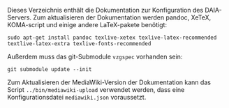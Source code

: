 Dieses Verzeichnis enthält die Dokumentation zur Konfiguration des
DAIA-Servers. Zum aktualisieren der Dokumentation werden pandoc, XeTeX, 
KOMA-script und einige andere LaTeX-pakete benötigt:

    sudo apt-get install pandoc texlive-xetex texlive-latex-recommended textlive-latex-extra texlive-fonts-recommended

Außerdem muss das git-Submodule `vzgspec` vorhanden sein:

    git submodule update --init

Zum Aktualisieren der MediaWiki-Version der Dokumentation kann das Script
`../bin/mediawiki-upload` verwendet werden, dass eine Konfigurationsdatei
`mediawiki.json` voraussetzt.
